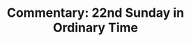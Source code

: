 ---
title: "Commentary: 22nd Sunday in Ordinary Time"
layout: reader
description: "Theme: Love implies sacrifice"
feature_image: posts/commentary-ordinary-time.jpg
category: commentary
published: true
---